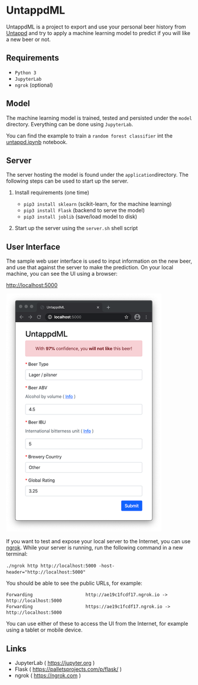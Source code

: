 # UntappdML

UntappdML is a project to export and use your personal beer history from <a href="https://untappd.com">Untappd</a> and try to apply a machine learning model to predict if you will like a new beer or not.

## Requirements

- `Python 3`
- `JupyterLab`
- `ngrok` (optional)

## Model

The machine learning model is trained, tested and persisted under the `model` directory. Everything can be done using `JupyterLab`.

You can find the example to train a `random forest classifier` int the <a href="https://github.com/tutikka/UntappdML/blob/master/model/untappd.ipynb">untappd.ipynb</a> notebook.

## Server

The server hosting the model is found under the `application`directory. The following steps can be used to start up the server.

1. Install requirements (one time)

   - `pip3 install sklearn` (scikit-learn, for the machine learning)
   - `pip3 install Flask` (backend to serve the model)
   - `pip3 install joblib` (save/load model to disk)

2. Start up the server using the `server.sh` shell script

## User Interface

The sample web user interface is used to input information on the new beer, and use that against the server to make the prediction. On your local machine, you can see the UI using a browser:

<a href="http://localhost:5000">http://localhost:5000</a>

![Image](https://github.com/tutikka/UntappdML/blob/master/screenshots/screenshot.png)

If you want to test and expose your local server to the Internet, you can use <a href="https://ngrok.com">ngrok</a>. While your server is running, run the following command in a new terminal:

`./ngrok http http://localhost:5000 -host-header="http://localhost:5000"`

You should be able to see the public URLs, for example:

```
Forwarding                    http://ae19c1fcdf17.ngrok.io -> http://localhost:5000  
Forwarding                    https://ae19c1fcdf17.ngrok.io -> http://localhost:5000
```

You can use either of these to access the UI from the Internet, for example using a tablet or mobile device.

## Links

- JupyterLab ( https://jupyter.org )
- Flask ( https://palletsprojects.com/p/flask/ )
- ngrok ( https://ngrok.com )